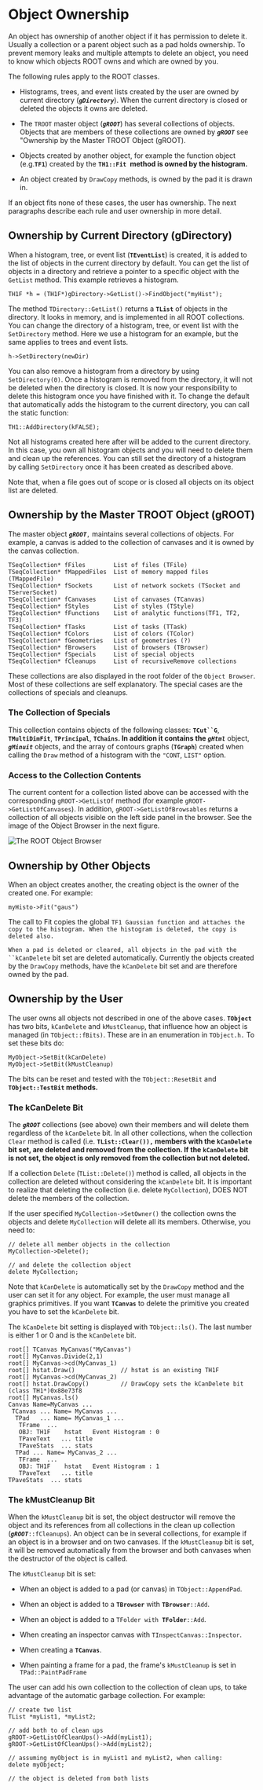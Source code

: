 # Object Ownership


An object has ownership of another object if it has permission to delete
it. Usually a collection or a parent object such as a pad holds
ownership. To prevent memory leaks and multiple attempts to delete an
object, you need to know which objects ROOT owns and which are owned by
you.

The following rules apply to the ROOT classes.

-   Histograms, trees, and event lists created by the user are owned by
    current directory (***`gDirectory`***). When the current directory
    is closed or deleted the objects it owns are deleted.

-   The `TROOT` master object (***`gROOT`***) has several collections of
    objects. Objects that are members of these collections are owned by
    ***`gROOT`*** see "Ownership by the Master TROOT Object (gROOT).

-   Objects created by another object, for example the function object
    (e.g.**`TF1`**) created by the **`TH1::Fit `method is owned by the
    histogram.**

-   An object created by `DrawCopy` methods, is owned by the pad it is
    drawn in.

If an object fits none of these cases, the user has ownership. The next
paragraphs describe each rule and user ownership in more detail.

## Ownership by Current Directory (gDirectory)


When a histogram, tree, or event list (**`TEventList`**) is created, it
is added to the list of objects in the current directory by default. You
can get the list of objects in a directory and retrieve a pointer to a
specific object with the `GetList` method. This example retrieves a
histogram.

``` {.cpp}
TH1F *h = (TH1F*)gDirectory->GetList()->FindObject("myHist");
```

The method `TDirectory::GetList()` returns a **`TList`** of objects in
the directory. It looks in memory, and is implemented in all ROOT
collections. You can change the directory of a histogram, tree, or event
list with the `SetDirectory` method. Here we use a histogram for an
example, but the same applies to trees and event lists.

``` {.cpp}
h->SetDirectory(newDir)
```

You can also remove a histogram from a directory by using
`SetDirectory(0)`. Once a histogram is removed from the directory, it
will not be deleted when the directory is closed. It is now your
responsibility to delete this histogram once you have finished with it.
To change the default that automatically adds the histogram to the
current directory, you can call the static function:

``` {.cpp}
TH1::AddDirectory(kFALSE);
```

Not all histograms created here after will be added to the current
directory. In this case, you own all histogram objects and you will need
to delete them and clean up the references. You can still set the
directory of a histogram by calling `SetDirectory` once it has been
created as described above.

Note that, when a file goes out of scope or is closed all objects on its
object list are deleted.

## Ownership by the Master TROOT Object (gROOT)


The master object ***`gROOT`***`,` maintains several collections of
objects. For example, a canvas is added to the collection of canvases
and it is owned by the canvas collection.

``` {.cpp}
TSeqCollection* fFiles        List of files (TFile)
TSeqCollection* fMappedFiles  List of memory mapped files (TMappedFile)
TSeqCollection* fSockets      List of network sockets (TSocket and TServerSocket)
TSeqCollection* fCanvases     List of canvases (TCanvas)
TSeqCollection* fStyles       List of styles (TStyle)
TSeqCollection* fFunctions    List of analytic functions(TF1, TF2, TF3)
TSeqCollection* fTasks        List of tasks (TTask)
TSeqCollection* fColors       List of colors (TColor)
TSeqCollection* fGeometries   List of geometries (?)
TSeqCollection* fBrowsers     List of browsers (TBrowser)
TSeqCollection* fSpecials     List of special objects
TSeqCollection* fCleanups     List of recursiveRemove collections
```

These collections are also displayed in the root folder of the
`Object Browser`. Most of these collections are self explanatory. The
special cases are the collections of specials and cleanups.

### The Collection of Specials


This collection contains objects of the following classes:
**`TCut``G`**, **`TMultiDimFit`**, **`TPrincipal`**, **`TChains`. In
addition it contains the *`gHtml`*** object, ***`gMinuit`*** objects,
and the array of contours graphs (**`TGraph`**) created when calling the
`Draw` method of a histogram with the `"CONT`, `LIST"` option.

### Access to the Collection Contents


The current content for a collection listed above can be accessed with
the corresponding `gROOT->GetListOf` method (for example
`gROOT->GetListOfCanvases`). In addition, `gROOT->GetListOfBrowsables`
returns a collection of all objects visible on the left side panel in
the browser. See the image of the Object Browser in the next figure.

![The ROOT Object Browser](pictures/03000094.png)

## Ownership by Other Objects


When an object creates another, the creating object is the owner of the
created one. For example:

``` {.cpp}
myHisto->Fit("gaus")
```

The call to Fit copies the global
`TF1 Gaussian function and attaches the copy to the histogram. When the histogram is deleted, the copy is deleted also. `

`When a pad is deleted or cleared, all objects in the pad with the ``kCanDelete`
bit set are deleted automatically. Currently the objects created by the
`DrawCopy` methods, have the `kCanDelete` bit set and are therefore
owned by the pad.

## Ownership by the User


The user owns all objects not described in one of the above cases.
**`TObject`** has two bits, `kCanDelete` and `kMustCleanup`, that
influence how an object is managed (in `TObject::fBits)`. These are in
an enumeration in `TObject.h.` To set these bits do:

``` {.cpp}
MyObject->SetBit(kCanDelete)
MyObject->SetBit(kMustCleanup)
```

The bits can be reset and tested with the `TObject::ResetBit` and
**`TObject::TestBit` methods.**

### The kCanDelete Bit


The ***`gROOT`*** collections (see above) own their members and will
delete them regardless of the `kCanDelete` bit. In all other
collections, when the collection `Clear` method is called (i.e.
**`TList::Clear()),` members with the `kCanDelete` bit set, are deleted
and removed from the collection. If the `kCanDelete` bit is not set, the
object is only removed from the collection but not deleted.**

If a collection `Delete` (`TList::Delete()`) method is called, all
objects in the collection are deleted without considering the
`kCanDelete` bit. It is important to realize that deleting the
collection (i.e. delete `MyCollection`), DOES NOT delete the members of
the collection.

If the user specified `MyCollection->SetOwner()` the collection owns the
objects and delete `MyCollection` will delete all its members.
Otherwise, you need to:

``` {.cpp}
// delete all member objects in the collection
MyCollection->Delete();

// and delete the collection object 
delete MyCollection;
```

Note that `kCanDelete` is automatically set by the `DrawCopy` method and
the user can set it for any object. For example, the user must manage
all graphics primitives. If you want **`TCanvas`** to delete the
primitive you created you have to set the `kCanDelete` bit.

The `kCanDelete` bit setting is displayed with `TObject::ls()`. The last
number is either 1 or 0 and is the `kCanDelete` bit.

``` {.cpp}
root[] TCanvas MyCanvas("MyCanvas")
root[] MyCanvas.Divide(2,1)
root[] MyCanvas->cd(MyCanvas_1)
root[] hstat.Draw()             // hstat is an existing TH1F
root[] MyCanvas->cd(MyCanvas_2)
root[] hstat.DrawCopy()         // DrawCopy sets the kCanDelete bit
(class TH1*)0x88e73f8
root[] MyCanvas.ls()
Canvas Name=MyCanvas ...
 TCanvas ... Name= MyCanvas ...
  TPad   ... Name= MyCanvas_1 ...
   TFrame  ...
   OBJ: TH1F    hstat   Event Histogram : 0
   TPaveText   ... title
   TPaveStats  ... stats
  TPad ... Name= MyCanvas_2 ...
   TFrame  ...
   OBJ: TH1F    hstat   Event Histogram : 1
   TPaveText   ... title
TPaveStats  ... stats
```

### The kMustCleanup Bit


When the `kMustCleanup` bit is set, the object destructor will remove
the object and its references from all collections in the clean up
collection (***`gROOT`***`::fCleanups`). An object can be in several
collections, for example if an object is in a browser and on two
canvases. If the `kMustCleanup` bit is set, it will be removed
automatically from the browser and both canvases when the destructor of
the object is called.

The `kMustCleanup` bit is set:

-   When an object is added to a pad (or canvas) in
    `TObject::AppendPad`.

-   When an object is added to a **`TBrowser`** with
    **`TBrowser`**`::Add`.

-   When an object is added to a `TFolder with `**`TFolder`**`::Add`.

-   When creating an inspector canvas with `TInspectCanvas::Inspector`.

-   When creating a **`TCanvas`**.

-   When painting a frame for a pad, the frame's `kMustCleanup` is set
    in `TPad::PaintPadFrame`

The user can add his own collection to the collection of clean ups, to take advantage of 
the automatic garbage collection. For example:

``` {.cpp}
// create two list
TList *myList1, *myList2; 

// add both to of clean ups
gROOT->GetListOfCleanUps()->Add(myList1);
gROOT->GetListOfCleanUps()->Add(myList2);

// assuming myObject is in myList1 and myList2, when calling:
delete myObject;

// the object is deleted from both lists
```
